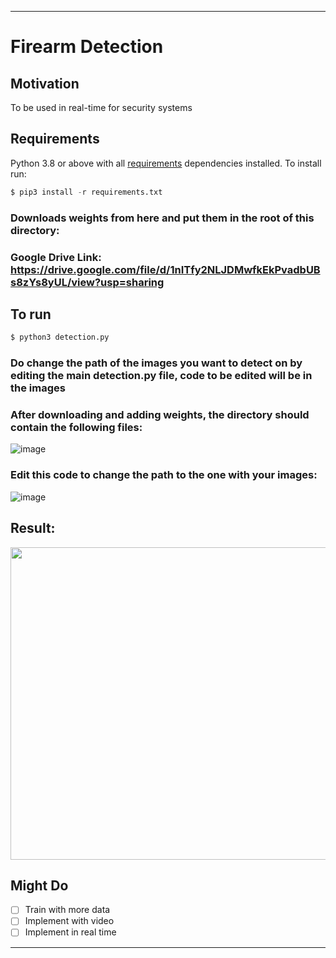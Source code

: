 ---
# Firearm Detection

## Motivation
To be used in real-time for security systems
## Requirements
Python 3.8 or above with all [requirements](requirements.txt) dependencies installed. To install run:
```python
$ pip3 install -r requirements.txt
```
### Downloads weights from here and put them in the root of this directory: 
### Google Drive Link: https://drive.google.com/file/d/1nITfy2NLJDMwfkEkPvadbUBs8zYs8yUL/view?usp=sharing

## To run
```python
$ python3 detection.py
```
### Do change the path of the images you want to detect on by editing the main detection.py file, code to be edited will be in the images

### After downloading and adding weights, the directory should contain the following files:

![image](https://user-images.githubusercontent.com/52780573/102658162-084f0780-419d-11eb-8cf8-759934e049a9.png)

### Edit this code to change the path to the one with your images:

![image](https://user-images.githubusercontent.com/52780573/102658332-611ea000-419d-11eb-8e73-71376f0029d1.png)

## Result:

<img src="https://user-images.githubusercontent.com/52780573/101593570-26d33700-3a16-11eb-9776-0715fa156ad7.gif" data-canonical-src="" width="800" height="500" />

## Might Do
- [ ] Train with more data
- [ ] Implement with video
- [ ] Implement in real time
----
